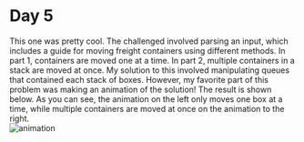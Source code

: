 # Day 5
This one was pretty cool. The challenged involved parsing an input, which includes a guide for moving freight containers using different methods. In part 1, containers are moved one at a time. In part 2, multiple containers in a stack are moved at once. My solution to this involved manipulating queues that contained each stack of boxes. However, my favorite part of this problem was making an animation of the solution! The result is shown below. As you can see, the animation on the left only moves one box at a time, while multiple containers are moved at once on the animation to the right.  
![animation](https://github.com/shutch42/Advent-of-Code-2022/blob/main/Day%205/animation/CrateMover.gif)
